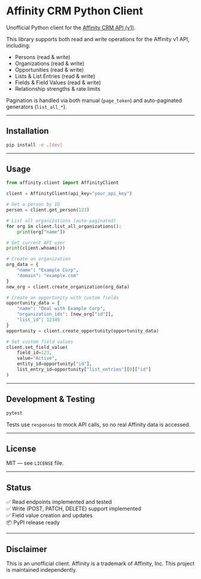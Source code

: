 # Affinity CRM Python Client

Unofficial Python client for the [Affinity CRM API (v1)](https://api-docs.affinity.co/#introduction).

This library supports both read and write operations for the Affinity v1 API, including:
- Persons (read & write)
- Organizations (read & write)
- Opportunities (read & write)
- Lists & List Entries (read & write)
- Fields & Field Values (read & write)
- Relationship strengths & rate limits

Pagination is handled via both manual (`page_token`) and auto-paginated generators (`list_all_*`).

---

## Installation

```bash
pip install -e .[dev]
```

---

## Usage

```python
from affinity.client import AffinityClient

client = AffinityClient(api_key="your_api_key")

# Get a person by ID
person = client.get_person(123)

# List all organizations (auto-paginated)
for org in client.list_all_organizations():
    print(org["name"])

# Get current API user
print(client.whoami())

# Create an organization
org_data = {
    "name": "Example Corp",
    "domain": "example.com"
}
new_org = client.create_organization(org_data)

# Create an opportunity with custom fields
opportunity_data = {
    "name": "Deal with Example Corp",
    "organization_ids": [new_org["id"]],
    "list_id": 12345
}
opportunity = client.create_opportunity(opportunity_data)

# Set custom field values
client.set_field_value(
    field_id=123,
    value="Active",
    entity_id=opportunity["id"],
    list_entry_id=opportunity["list_entries"][0]["id"]
)
```

---

## Development & Testing

```bash
pytest
```

Tests use `responses` to mock API calls, so no real Affinity data is accessed.

---

## License

MIT — see `LICENSE` file.

---

## Status

✅ Read endpoints implemented and tested  
✅ Write (POST, PATCH, DELETE) support implemented  
✅ Field value creation and updates  
📦 PyPI release ready

---

## Disclaimer

This is an unofficial client. Affinity is a trademark of Affinity, Inc. This project is maintained independently.
